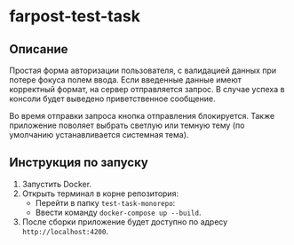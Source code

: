 # farpost-test-task

## Описание

Простая форма авторизации пользователя, с валидацией данных при потере фокуса полем ввода. Если введенные данные имеют корректный формат, на сервер отправляется запрос. В случае успеха в консоли будет выведено приветственное сообщение.

Во время отправки запроса кнопка отправления блокируется. Также приложение поволяет выбрать светлую или темную тему (по умолчанию устанавливается системная тема).

## Инструкция по запуску

1. Запустить Docker.
2. Открыть терминал в корне репозитория:
    - Перейти в папку `test-task-monorepo`:
    - Ввести команду `docker-compose up --build`.
3. После сборки приложение будет доступно по адресу `http://localhost:4200`.
